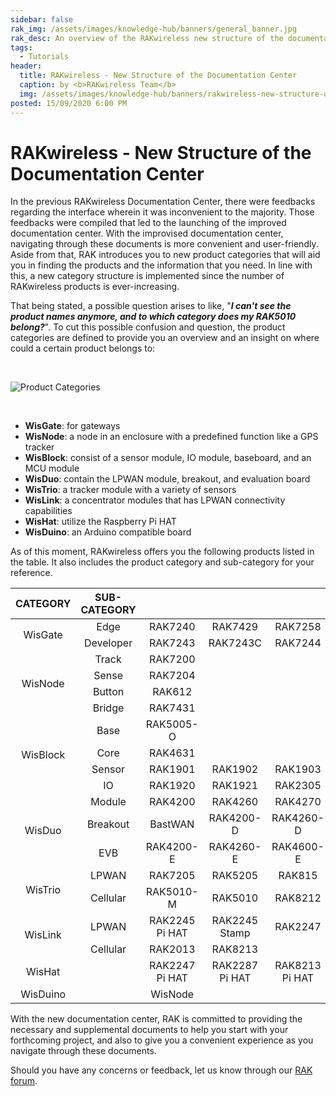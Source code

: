 ```yaml
---
sidebar: false
rak_img: /assets/images/knowledge-hub/banners/general_banner.jpg
rak_desc: An overview of the RAKwireless new structure of the documentation center. 
tags:
  - Tutorials
header:
  title: RAKwireless - New Structure of the Documentation Center
  caption: by <b>RAKwireless Team</b>
  img: /assets/images/knowledge-hub/banners/rakwireless-new-structure-of-the-documentation-center.jpg
posted: 15/09/2020 6:00 PM
---
```


# RAKwireless - New Structure of the Documentation Center


In the previous RAKwireless Documentation Center, there were feedbacks regarding the interface wherein it was inconvenient to the majority. Those feedbacks were compiled that led to the launching of the improved documentation center. With the improvised documentation center, navigating through these documents is more convenient and user-friendly. Aside from that, RAK introduces you to new product categories that will aid you in finding the products and the information that you need. In line with this, a new category structure is implemented since the number of RAKwireless products is ever-increasing.

That being stated, a possible question arises to like, "**_I can't see the product names anymore, and to which category does my RAK5010 belong?_**". To cut this possible confusion and question, the product categories are defined to provide you an overview and an insight on where could a certain product belongs to:

<br>


![Product Categories](/assets/rakwireless/product-categories/RAK-product-hierarchy-horizontal.png)

<br>

* **WisGate**: for gateways
* **WisNode**: a node in an enclosure with a predefined function like a GPS tracker
* **WisBlock**: consist of a sensor module, IO module, baseboard, and an MCU module
* **WisDuo**: contain the LPWAN module, breakout, and evaluation board
* **WisTrio**: a tracker module with a variety of sensors
* **WisLink**: a concentrator modules that has LPWAN connectivity capabilities
* **WisHat**: utilize the Raspberry Pi HAT 
* **WisDuino**: an Arduino compatible board


As of this moment, RAKwireless offers you the following products listed in the table. It also includes the product category and sub-category for your reference. 

<table style="text-align: center">
<thead>
  <tr>
    <th>CATEGORY</th>
    <th>SUB-CATEGORY</th>
    <th colspan=8>MODEL</th>
  </tr>
</thead>
<tbody>
    <tr>
      <td rowspan=2>WisGate</td>
      <td>Edge</td>
      <td>RAK7240</td>
      <td>RAK7429</td>
      <td>RAK7258</td>
      <td></td>
      <td></td>
      <td></td>
      <td></td>
      <td></td>      
    </tr>
    <tr>
      <td>Developer</td>
      <td>RAK7243</td>
      <td>RAK7243C</td>
      <td>RAK7244</td>
      <td>RAK7244C</td>
      <td>RAK7246G</td>
      <td></td>
      <td></td>
      <td></td>      
    </tr>
    <tr>
      <td rowspan=4>WisNode</td>
      <td>Track</td>
      <td>RAK7200</td>
      <td></td>
      <td></td>
      <td></td>
      <td></td>
      <td></td>
      <td></td>
      <td></td>   
    </tr>
    <tr>
      <td>Sense</td>
      <td>RAK7204</td>
      <td></td>
      <td></td>
      <td></td>
      <td></td>
      <td></td>
      <td></td>
      <td></td>
    </tr>
    <tr>
      <td>Button</td>
      <td>RAK612</td>
      <td></td>
      <td></td>
      <td></td>
      <td></td>
      <td></td>
      <td></td>
      <td></td>
    </tr>
    <tr>
      <td>Bridge</td>
      <td>RAK7431</td>
      <td></td>
      <td></td>
      <td></td>
      <td></td>
      <td></td>
      <td></td>
      <td></td>
    </tr>
    <tr>
      <td rowspan=4>WisBlock</td>
      <td>Base</td>
      <td>RAK5005-O</td>
      <td></td>
      <td></td>
      <td></td>
      <td></td>
      <td></td>
      <td></td>
      <td></td>
    </tr>
    <tr>
      <td>Core</td>
      <td>RAK4631</td>
      <td></td>
      <td></td>
      <td></td>
      <td></td>
      <td></td>
      <td></td>
      <td></td>
    </tr>
    <tr>
      <td>Sensor</td>
      <td>RAK1901</td>
      <td>RAK1902</td>
      <td>RAK1903</td>
      <td>RAK1904</td>
      <td>RAK1906</td>
      <td>RAK1910</td>
      <td></td>
      <td></td>
    </tr>
    <tr>
      <td>IO</td>
      <td>RAK1920</td>
      <td>RAK1921</td>
      <td>RAK2305</td>
      <td>RAK5801</td>
      <td>RAK5802</td>
      <td>RAK5804</td>
      <td>RAK5811</td>
      <td>RAK5860</td>
    </tr>
    <tr>
      <td rowspan=3>WisDuo</td>
      <td>Module</td>
      <td>RAK4200</td>
      <td>RAK4260</td>
      <td>RAK4270</td>
      <td>RAK4600</td>
      <td>RAK811</td>
      <td>RAK813</td>
      <td></td>
      <td></td>
    </tr>
    <tr>
      <td>Breakout</td>
      <td>BastWAN</td>
      <td>RAK4200-D</td>
      <td>RAK4260-D</td>
      <td>RAK4600-D</td>
      <td>RAK811-D</td>
      <td></td>
      <td></td>
      <td></td>
    </tr>
    <tr>
      <td>EVB</td>
      <td>RAK4200-E</td>
      <td>RAK4260-E</td>
      <td>RAK4600-E</td>
      <td></td>
      <td></td>
      <td></td>
      <td></td>
      <td></td>
    </tr>
    <tr>
      <td rowspan=2>WisTrio</td>
      <td>LPWAN</td>
      <td>RAK7205</td>
      <td>RAK5205</td>
      <td>RAK815</td>
      <td></td>
      <td></td>
      <td></td>
      <td></td>
      <td></td>
    </tr>
    <tr>
      <td>Cellular</td>
      <td>RAK5010-M</td>
      <td>RAK5010</td>
      <td>RAK8212</td>
      <td></td>
      <td></td>
      <td></td>
      <td></td>
      <td></td>
    </tr>
    <tr>
      <td rowspan=2>WisLink</td>
      <td>LPWAN</td>
      <td>RAK2245 Pi HAT</td>
      <td>RAK2245 Stamp</td>
      <td>RAK2247</td>
      <td>RAK2287</td>
      <td>RAK831</td>
      <td>RAK833</td>
      <td></td>
      <td></td>
    </tr>
    <tr>
      <td>Cellular</td>
      <td>RAK2013</td>
      <td>RAK8213</td>
      <td></td>
      <td></td>
      <td></td>
      <td></td>
      <td></td>
      <td></td>
    </tr>
    <tr>
      <td>WisHat</td>
      <td></td>
      <td>RAK2247 Pi HAT</td>
      <td>RAK2287 Pi HAT</td>
      <td>RAK8213 Pi HAT</td>
      <td>RAK9003</td>
      <td></td>
      <td></td>
      <td></td>
      <td></td>
    </tr>
    <tr>
      <td>WisDuino</td>
      <td></td>
      <td>WisNode</td>
      <td></td>
      <td></td>
      <td></td>
      <td></td>
      <td></td>
      <td></td>
      <td></td>
    </tr>
</tbody>
</table>

With the new documentation center, RAK is committed to providing the necessary and supplemental documents to help you start with your forthcoming project, and also to give you a convenient experience as you navigate through these documents. 

Should you have any concerns or feedback, let us know through our [RAK forum](https://forum.rakwireless.com/).
